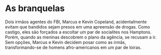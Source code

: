 # As branquelas 
Dois irmãos agentes do FBI, Marcus e Kevin Copeland, acidentalmente evitam que bandidos sejam presos em uma apreensão de drogas. Como castigo, eles são forçados a escoltar um par de socialites nos Hamptons. Porém, quando as meninas descobrem o plano da agência, se recusam a ir. Sem opções, Marcus e Kevin decidem posar como as irmãs, transformando-se de homens afro-americanos em um par de loiras.
